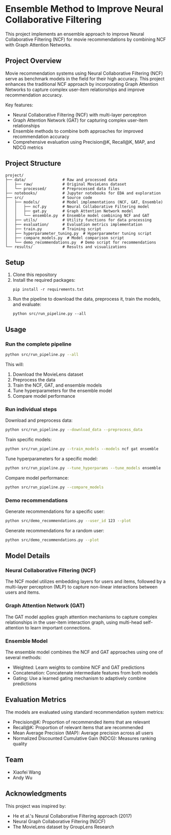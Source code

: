 # Ensemble Method to Improve Neural Collaborative Filtering

This project implements an ensemble approach to improve Neural Collaborative Filtering (NCF) for movie recommendations by combining NCF with Graph Attention Networks.

## Project Overview

Movie recommendation systems using Neural Collaborative Filtering (NCF) serve as benchmark models in the field for their high accuracy. This project enhances the traditional NCF approach by incorporating Graph Attention Networks to capture complex user-item relationships and improve recommendation accuracy.

Key features:
- Neural Collaborative Filtering (NCF) with multi-layer perceptron
- Graph Attention Network (GAT) for capturing complex user-item relationships
- Ensemble methods to combine both approaches for improved recommendation accuracy
- Comprehensive evaluation using Precision@K, Recall@K, MAP, and NDCG metrics

## Project Structure

```
project/
├── data/                # Raw and processed data
│   ├── raw/             # Original MovieLens dataset
│   └── processed/       # Preprocessed data files
├── notebooks/           # Jupyter notebooks for EDA and exploration
├── src/                 # Source code
│   ├── models/          # Model implementations (NCF, GAT, Ensemble)
│   │   ├── ncf.py       # Neural Collaborative Filtering model
│   │   ├── gat.py       # Graph Attention Network model
│   │   └── ensemble.py  # Ensemble model combining NCF and GAT
│   ├── utils/           # Utility functions for data processing
│   ├── evaluation/      # Evaluation metrics implementation
│   ├── train.py         # Training script
│   ├── hyperparameter_tuning.py  # Hyperparameter tuning script
│   ├── compare_models.py  # Model comparison script
│   └── demo_recommendations.py  # Demo script for recommendations
└── results/             # Results and visualizations
```

## Setup

1. Clone this repository
2. Install the required packages:
   ```
   pip install -r requirements.txt
   ```
3. Run the pipeline to download the data, preprocess it, train the models, and evaluate:
   ```
   python src/run_pipeline.py --all
   ```

## Usage

### Run the complete pipeline

```bash
python src/run_pipeline.py --all
```

This will:
1. Download the MovieLens dataset
2. Preprocess the data
3. Train the NCF, GAT, and ensemble models
4. Tune hyperparameters for the ensemble model
5. Compare model performance

### Run individual steps

Download and preprocess data:
```bash
python src/run_pipeline.py --download_data --preprocess_data
```

Train specific models:
```bash
python src/run_pipeline.py --train_models --models ncf gat ensemble
```

Tune hyperparameters for a specific model:
```bash
python src/run_pipeline.py --tune_hyperparams --tune_models ensemble
```

Compare model performance:
```bash
python src/run_pipeline.py --compare_models
```

### Demo recommendations

Generate recommendations for a specific user:
```bash
python src/demo_recommendations.py --user_id 123 --plot
```

Generate recommendations for a random user:
```bash
python src/demo_recommendations.py --plot
```

## Model Details

### Neural Collaborative Filtering (NCF)

The NCF model utilizes embedding layers for users and items, followed by a multi-layer perceptron (MLP) to capture non-linear interactions between users and items.

### Graph Attention Network (GAT)

The GAT model applies graph attention mechanisms to capture complex relationships in the user-item interaction graph, using multi-head self-attention to learn important connections.

### Ensemble Model

The ensemble model combines the NCF and GAT approaches using one of several methods:
- Weighted: Learn weights to combine NCF and GAT predictions
- Concatenation: Concatenate intermediate features from both models
- Gating: Use a learned gating mechanism to adaptively combine predictions

## Evaluation Metrics

The models are evaluated using standard recommendation system metrics:
- Precision@K: Proportion of recommended items that are relevant
- Recall@K: Proportion of relevant items that are recommended
- Mean Average Precision (MAP): Average precision across all users
- Normalized Discounted Cumulative Gain (NDCG): Measures ranking quality

## Team

- Xiaofei Wang
- Andy Wu

## Acknowledgments

This project was inspired by:
- He et al.'s Neural Collaborative Filtering approach (2017)
- Neural Graph Collaborative Filtering (NGCF)
- The MovieLens dataset by GroupLens Research
